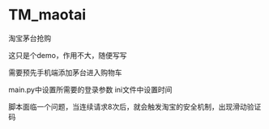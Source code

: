 # TM_maotai
淘宝茅台抢购

这只是个demo，作用不大，随便写写

需要预先手机端添加茅台进入购物车

main.py中设置所需要的登录参数
ini文件中设置时间

脚本面临一个问题，当连续请求8次后，就会触发淘宝的安全机制，出现滑动验证码
